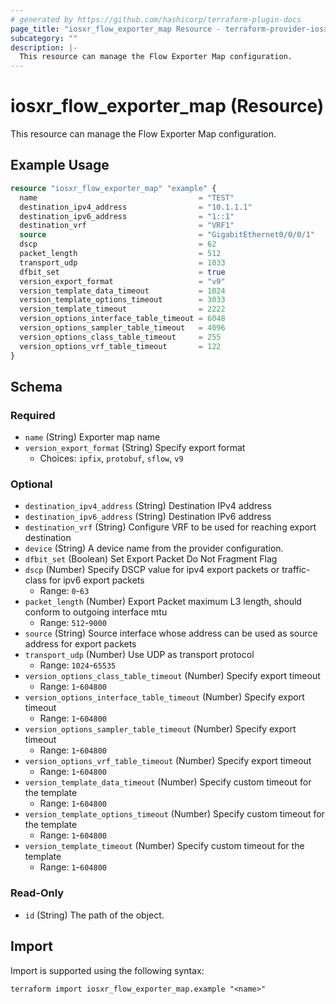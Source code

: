 ```yaml
---
# generated by https://github.com/hashicorp/terraform-plugin-docs
page_title: "iosxr_flow_exporter_map Resource - terraform-provider-iosxr"
subcategory: ""
description: |-
  This resource can manage the Flow Exporter Map configuration.
---
```


# iosxr_flow_exporter_map (Resource)

This resource can manage the Flow Exporter Map configuration.

## Example Usage

```terraform
resource "iosxr_flow_exporter_map" "example" {
  name                                    = "TEST"
  destination_ipv4_address                = "10.1.1.1"
  destination_ipv6_address                = "1::1"
  destination_vrf                         = "VRF1"
  source                                  = "GigabitEthernet0/0/0/1"
  dscp                                    = 62
  packet_length                           = 512
  transport_udp                           = 1033
  dfbit_set                               = true
  version_export_format                   = "v9"
  version_template_data_timeout           = 1024
  version_template_options_timeout        = 3033
  version_template_timeout                = 2222
  version_options_interface_table_timeout = 6048
  version_options_sampler_table_timeout   = 4096
  version_options_class_table_timeout     = 255
  version_options_vrf_table_timeout       = 122
}
```

<!-- schema generated by tfplugindocs -->
## Schema

### Required

- `name` (String) Exporter map name
- `version_export_format` (String) Specify export format
  - Choices: `ipfix`, `protobuf`, `sflow`, `v9`

### Optional

- `destination_ipv4_address` (String) Destination IPv4 address
- `destination_ipv6_address` (String) Destination IPv6 address
- `destination_vrf` (String) Configure VRF to be used for reaching export destination
- `device` (String) A device name from the provider configuration.
- `dfbit_set` (Boolean) Set Export Packet Do Not Fragment Flag
- `dscp` (Number) Specify DSCP value for ipv4 export packets or traffic-class for ipv6 export packets
  - Range: `0`-`63`
- `packet_length` (Number) Export Packet maximum L3 length, should conform to outgoing interface mtu
  - Range: `512`-`9000`
- `source` (String) Source interface whose address can be used as source address for export packets
- `transport_udp` (Number) Use UDP as transport protocol
  - Range: `1024`-`65535`
- `version_options_class_table_timeout` (Number) Specify export timeout
  - Range: `1`-`604800`
- `version_options_interface_table_timeout` (Number) Specify export timeout
  - Range: `1`-`604800`
- `version_options_sampler_table_timeout` (Number) Specify export timeout
  - Range: `1`-`604800`
- `version_options_vrf_table_timeout` (Number) Specify export timeout
  - Range: `1`-`604800`
- `version_template_data_timeout` (Number) Specify custom timeout for the template
  - Range: `1`-`604800`
- `version_template_options_timeout` (Number) Specify custom timeout for the template
  - Range: `1`-`604800`
- `version_template_timeout` (Number) Specify custom timeout for the template
  - Range: `1`-`604800`

### Read-Only

- `id` (String) The path of the object.

## Import

Import is supported using the following syntax:

```shell
terraform import iosxr_flow_exporter_map.example "<name>"
```
